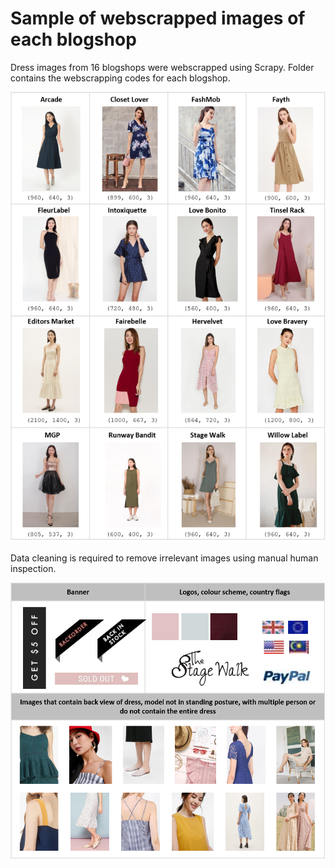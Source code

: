 # Sample of webscrapped images of each blogshop
Dress images from 16 blogshops were webscrapped using Scrapy. Folder contains the webscrapping codes for each blogshop.

![sample of webscrapped images](https://github.com/mingxiuuuuu/webscrapped-images/blob/master/Webscrapped%20images.png)

Data cleaning is required to remove irrelevant images using manual human inspection.

![irrelevant images](https://github.com/mingxiuuuuu/webscrapped-images/blob/master/Irrelevant%20images.png)
